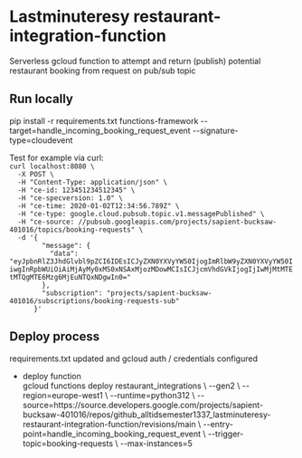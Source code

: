 <h1>Lastminuteresy restaurant-integration-function</h1>

<p>
Serverless gcloud function to attempt and return (publish) potential restaurant booking from request on pub/sub topic
</p>

<h2>Run locally</h2>
<p>
pip install -r requirements.txt
functions-framework --target=handle_incoming_booking_request_event --signature-type=cloudevent
</p>

<p>Test for example via curl:
<code>
curl localhost:8080 \
  -X POST \
  -H "Content-Type: application/json" \
  -H "ce-id: 123451234512345" \
  -H "ce-specversion: 1.0" \
  -H "ce-time: 2020-01-02T12:34:56.789Z" \
  -H "ce-type: google.cloud.pubsub.topic.v1.messagePublished" \
  -H "ce-source: //pubsub.googleapis.com/projects/sapient-bucksaw-401016/topics/booking-requests" \
  -d '{
        "message": {
          "data": "eyJpbnRlZ3JhdGlvbl9pZCI6IDEsICJyZXN0YXVyYW50IjogImRlbW9yZXN0YXVyYW50IiwgInRpbWUiOiAiMjAyMy0xMS0xNSAxMjozMDowMCIsICJjcmVhdGVkIjogIjIwMjMtMTEtMTQgMTE6Mzg6MjEuNTQxNDgwIn0="
        },
        "subscription": "projects/sapient-bucksaw-401016/subscriptions/booking-requests-sub"
      }'
</code>
</p>

<h2>Deploy process</h2>
<p>requirements.txt updated and gcloud auth / credentials configured</p>
<ul>
<li>deploy function <br>
gcloud functions deploy restaurant_integrations \
--gen2 \
--region=europe-west1 \
--runtime=python312 \
--source=https://source.developers.google.com/projects/sapient-bucksaw-401016/repos/github_alltidsemester1337_lastminuteresy-restaurant-integration-function/revisions/main \
--entry-point=handle_incoming_booking_request_event \
--trigger-topic=booking-requests \
--max-instances=5
</li>
<!-- <li>(optional) credentials for cluster<br>
gcloud container clusters get-credentials hello-cluster --region europe-west1</li>
<li><strong>create deployment for new image</strong><br>
kubectl create deployment table-service --image=europe-west1-docker.pkg.dev/${PROJECT_ID}/lastminuteresy/table-service:tag</li>
<br>alternative rolling update only <br>
kubectl set image deployment/table-service table-service=europe-west1-docker.pkg.dev/${PROJECT_ID}/hello-repo/hello-app:new-tag
<li>set replicas (if needed)<br>
kubectl scale deployment table-service --replicas=3
<br>autoscaling (optional)<br>
kubectl autoscale deployment table-service --cpu-percent=80 --min=1 --max=5
<li>???</li>
<li>Profit</li>

</ul>
-->
